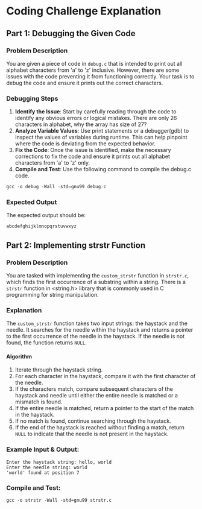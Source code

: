 # Coding Challenge Explanation

## Part 1: Debugging the Given Code

### Problem Description
You are given a piece of code in `debug.c` that is intended to print out all alphabet characters from 'a' to 'z' inclusive. However, there are some issues with the code preventing it from functioning correctly. Your task is to debug the code and ensure it prints out the correct characters.

### Debugging Steps
1. **Identify the Issue**: Start by carefully reading through the code to identify any obvious errors or logical mistakes. There are only 26 characters in alphabet, why the array has size of 27?
2. **Analyze Variable Values**: Use print statements or a debugger(gdb) to inspect the values of variables during runtime. This can help pinpoint where the code is deviating from the expected behavior.
3. **Fix the Code**: Once the issue is identified, make the necessary corrections to fix the code and ensure it prints out all alphabet characters from 'a' to 'z' only. 
4. **Compile and Test**: Use the following command to compile the debug.c code.
```C
gcc -o debug -Wall -std=gnu99 debug.c
```

### Expected Output
The expected output should be: 
```C
abcdefghijklmnopqrstuvwxyz
```

## Part 2: Implementing strstr Function

### Problem Description
You are tasked with implementing the `custom_strstr` function in `strstr.c`, which finds the first occurrence of a substring within a string. There is a  `strstr` function in <string.h> library that is commonly used in C programming for string manipulation. 

### Explanation
The `custom_strstr` function takes two input strings: the haystack and the needle. It searches for the needle within the haystack and returns a pointer to the first occurrence of the needle in the haystack. If the needle is not found, the function returns `NULL`.

#### Algorithm
1. Iterate through the haystack string.
2. For each character in the haystack, compare it with the first character of the needle.
3. If the characters match, compare subsequent characters of the haystack and needle until either the entire needle is matched or a mismatch is found.
4. If the entire needle is matched, return a pointer to the start of the match in the haystack.
5. If no match is found, continue searching through the haystack.
6. If the end of the haystack is reached without finding a match, return `NULL` to indicate that the needle is not present in the haystack.

### Example Input & Output:
```
Enter the haystack string: hello, world
Enter the needle string: world
'world' found at position 7
```

### Compile and Test:
```
gcc -o strstr -Wall -std=gnu99 strstr.c
```